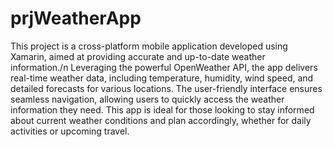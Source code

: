 # prjWeatherApp

This project is a cross-platform mobile application developed using Xamarin, aimed at providing accurate and up-to-date weather information./n
Leveraging the powerful OpenWeather API, the app delivers real-time weather data, including temperature, humidity, wind speed, and detailed forecasts for various locations. 
The user-friendly interface ensures seamless navigation, allowing users to quickly access the weather information they need. 
This app is ideal for those looking to stay informed about current weather conditions and plan accordingly, whether for daily activities or upcoming travel.
